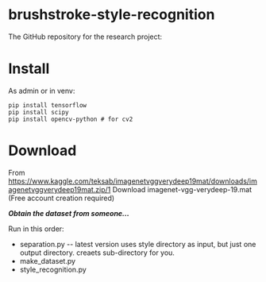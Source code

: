 # brushstroke-style-recognition
The GitHub repository for the research project:

# Install
As admin or in venv:

```
pip install tensorflow
pip install scipy
pip install opencv-python # for cv2
```

# Download
From
https://www.kaggle.com/teksab/imagenetvggverydeep19mat/downloads/imagenetvggverydeep19mat.zip/1
Download
imagenet-vgg-verydeep-19.mat
(Free account creation required)

***Obtain the dataset from someone...***

Run in this order:
* separation.py -- latest version uses style directory as input, but just one output directory. creaets sub-directory for you.
* make_dataset.py
* style_recognition.py

